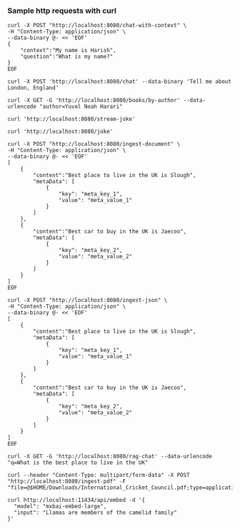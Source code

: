 ### Sample http requests with curl

```
curl -X POST "http://localhost:8080/chat-with-context" \
-H "Content-Type: application/json" \
--data-binary @- << 'EOF'
{
    "context":"My name is Harish",
    "question":"What is my name?" 
}
EOF
```

    curl -X POST 'http://localhost:8080/chat' --data-binary 'Tell me about London, England'

    curl -X GET -G 'http://localhost:8080/books/by-author' --data-urlencode "author=Yuval Noah Harari"

    curl 'http://localhost:8080/stream-joke'

    curl 'http://localhost:8080/joke'

```
curl -X POST "http://localhost:8080/ingest-document" \
-H "Content-Type: application/json" \
--data-binary @- << 'EOF'
[
    {
        "content":"Best place to live in the UK is Slough",
        "metaData": [
            {
                "key": "meta_key_1",
                "value": "meta_value_1"
            }
        ] 
    },
    {
        "content":"Best car to buy in the UK is Jaecoo",
        "metaData": [
            {
                "key": "meta_key_2",
                "value": "meta_value_2"
            }
        ] 
    }
]
EOF
```

```
curl -X POST "http://localhost:8080/ingest-json" \
-H "Content-Type: application/json" \
--data-binary @- << 'EOF'
[
    {
        "content":"Best place to live in the UK is Slough",
        "metaData": [
            {
                "key": "meta_key_1",
                "value": "meta_value_1"
            }
        ] 
    },
    {
        "content":"Best car to buy in the UK is Jaecoo",
        "metaData": [
            {
                "key": "meta_key_2",
                "value": "meta_value_2"
            }
        ] 
    }
]
EOF
```

    curl -X GET -G 'http://localhost:8080/rag-chat' --data-urlencode "q=What is the best place to live in the UK"

    curl --header "Content-Type: multipart/form-data" -X POST "http://localhost:8080/ingest-pdf" -F "file=@$HOME/Downloads/International_Cricket_Council.pdf;type=application/pdf"

```
curl http://localhost:11434/api/embed -d '{
  "model": "mxbai-embed-large",
  "input": "Llamas are members of the camelid family"
}'
```
